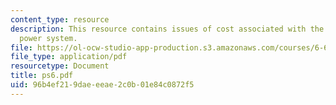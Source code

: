 ```yaml
---
content_type: resource
description: This resource contains issues of cost associated with the small example
  power system.
file: https://ol-ocw-studio-app-production.s3.amazonaws.com/courses/6-691-seminar-in-electric-power-systems-spring-2006/96b4ef219daeeeae2c0b01e84c0872f5_ps6.pdf
file_type: application/pdf
resourcetype: Document
title: ps6.pdf
uid: 96b4ef21-9dae-eeae-2c0b-01e84c0872f5
---
```

